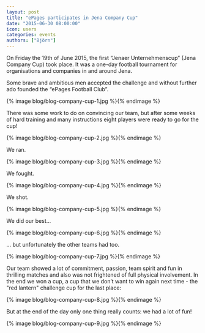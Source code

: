 ```yaml
---
layout: post
title: "ePages participates in Jena Company Cup"
date: "2015-06-30 08:00:00"
icon: users
categories: events
authors: ["Björn"]
---
```

On Friday the 19th of June 2015, the first “Jenaer Unternehmenscup” (Jena Company Cup) took place.
It was a one-day football tournament for organisations and companies in and around Jena.

Some brave and ambitious men accepted the challenge and without further ado founded the “ePages Football Club”.

{% image blog/blog-company-cup-1.jpg %}{% endimage %}

There was some work to do on convincing our team, but after some weeks of hard training and many instructions eight players were ready to go for the cup!

{% image blog/blog-company-cup-2.jpg %}{% endimage %}

We ran.

{% image blog/blog-company-cup-3.jpg %}{% endimage %}

We fought.

{% image blog/blog-company-cup-4.jpg %}{% endimage %}

We shot.

{% image blog/blog-company-cup-5.jpg %}{% endimage %}

We did our best...

{% image blog/blog-company-cup-6.jpg %}{% endimage %}

... but unfortunately the other teams had too.

{% image blog/blog-company-cup-7.jpg %}{% endimage %}

Our team showed a lot of commitment, passion, team spirit and fun in thrilling matches and also was not frightened of full physical involvement. In the end we won a cup, a cup that we don’t want to win again next time - the "red lantern" challenge cup for the last place:

{% image blog/blog-company-cup-8.jpg %}{% endimage %}

But at the end of the day only one thing really counts: we had a lot of fun!

{% image blog/blog-company-cup-9.jpg %}{% endimage %}
